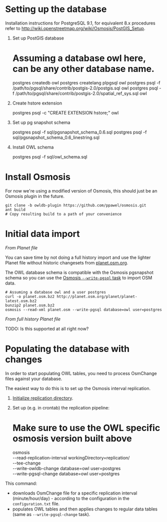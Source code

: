 Setting up the database
=======================

Installation instructions for PostgreSQL 9.1, for equivalent 8.x procedures
refer to http://wiki.openstreetmap.org/wiki/Osmosis/PostGIS_Setup.

1) Set up PostGIS database

    # Assuming a database owl here, can be any other database name.
    postgres createdb owl
    postgres createlang plpgsql owl
    postgres psql -f /path/to/pgsql/share/contrib/postgis-2.0/postgis.sql owl
    postgres psql -f /path/to/pgsql/share/contrib/postgis-2.0/spatial_ref_sys.sql owl

2) Create hstore extension

    postgres psql -c "CREATE EXTENSION hstore;" owl

3) Set up pg snapshot schema

    postgres psql -f sql/pgsnapshot_schema_0.6.sql
    postgres psql -f sql/pgsnapshot_schema_0.6_linestring.sql

4) Install OWL schema

    postgres psql -f sql/owl_schema.sql

Install Osmosis
===============

For now we're using a modified version of Osmosis, this should just be an Osmosis plugin in the future.

    git clone -b owldb-plugin https://github.com/ppawel/osmosis.git
    ant build
    # Copy resulting build to a path of your convenience

Initial data import
===================

*From Planet file*

You can save time by not doing a full history import and use the lighter Planet file without historic changesets from [planet.osm.org](http://planet.osm.org/).

The OWL database schema is compatible with the Osmosis pgsnapshot schema so you can use the [Osmosis `--write-pgsql` task](http://wiki.openstreetmap.org/wiki/Osmosis/Detailed_Usage#--write-pgsql_.28--wp.29) to import OSM data.

    # Assuming a database owl and a user postgres
    curl -o planet.osm.bz2 http://planet.osm.org/planet/planet-latest.osm.bz2
    bunzip2 planet.osm.bz2
    osmosis --read-xml planet.osm --write-pgsql database=owl user=postgres

*From full history Planet file*

TODO: Is this supported at all right now?

Populating the database with changes
====================================

In order to start populating OWL tables, you need to process OsmChange files against your database.

The easiest way to do this is to set up the Osmosis interval replication.

1) [Initialize replication directory](http://wiki.openstreetmap.org/wiki/Osmosis/Detailed_Usage#--read-replication-interval-init_.28--rrii.29).

2) Set up (e.g. in crontab) the replication pipeline:

    # Make sure to use the OWL specific osmosis version built above
    osmosis \
    --read-replication-interval workingDirectory=replication/ \
    --tee-change \
    --write-owldb-change database=owl user=postgres \
    --write-pgsql-change database=owl user=postgres

This command:

- downloads OsmChange file for a specific replication interval (minute/hour/day) - according to the configuration in the `configuration.txt` file.
- populates OWL tables and then applies changes to regular data tables (same as `--write-pgsql-change` task).
